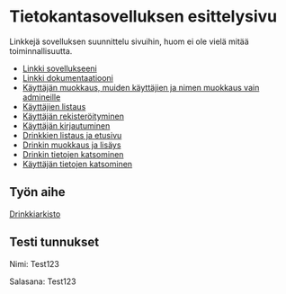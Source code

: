 # Tietokantasovelluksen esittelysivu

Linkkejä sovelluksen suunnittelu sivuihin, huom ei ole vielä mitää toiminnallisuutta.

* [Linkki sovellukseeni](http://sadlehto.users.cs.helsinki.fi/Drinkarchive/)
* [Linkki dokumentaatiooni](https://github.com/Samppaa/Tsoha-Bootstrap/blob/master/doc/dokumentaatio.pdf)
* [Käyttäjän muokkaus, muiden käyttäjien ja nimen muokkaus vain admineille](http://sadlehto.users.cs.helsinki.fi/Drinkarchive/edit_user)
* [Käyttäjien listaus](http://sadlehto.users.cs.helsinki.fi/Drinkarchive/users)
* [Käyttäjän rekisteröityminen](http://sadlehto.users.cs.helsinki.fi/Drinkarchive/register)
* [Käyttäjän kirjautuminen](http://sadlehto.users.cs.helsinki.fi/Drinkarchive/login)
* [Drinkkien listaus ja etusivu](http://sadlehto.users.cs.helsinki.fi/Drinkarchive/)
* [Drinkin muokkaus ja lisäys](http://sadlehto.users.cs.helsinki.fi/Drinkarchive/add_drink)
* [Drinkin tietojen katsominen](http://sadlehto.users.cs.helsinki.fi/Drinkarchive/drink/0)
* [Käyttäjän tietojen katsominen](http://sadlehto.users.cs.helsinki.fi/Drinkarchive/user)

## Työn aihe

[Drinkkiarkisto](http://advancedkittenry.github.io/suunnittelu_ja_tyoymparisto/aiheet/Drinkkiarkisto.html) 

## Testi tunnukset
Nimi: Test123

Salasana: Test123
